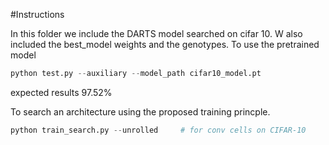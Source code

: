
#Instructions

In this folder we include the DARTS model searched on cifar 10.
W also included the best_model weights and the genotypes.
 To use the pretrained model 
 
```python
python test.py --auxiliary --model_path cifar10_model.pt
```
expected results 97.52%

To search an architecture using the proposed training princple.
```python
python train_search.py --unrolled     # for conv cells on CIFAR-10

